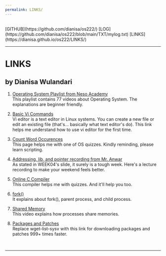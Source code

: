```yaml
---
permalink: LINKS/
---
```

<br>
[GITHUB](https://github.com/dianisa/os222/)
[LOG](https://github.com/dianisa/os222/blob/main/TXT/mylog.txt)
[LINKS](https://dianisa.github.io/os222/LINKS/)
<br>
<hr>

# LINKS
## by Dianisa Wulandari

1. [Operating System Playlist from Neso Academy](youtube.com/playlist?list=PLBlnK6fEyqRiVhbXDGLXDk_OQAeuVcp2O)<br>
This playlist contains 77 videos about Operating System. The explanations are beginner friendly.

2. [Basic Vi Commands](https://www.cs.colostate.edu/helpdocs/vi.html)<br>
Vi editor is a text editor in Linux systems. You can create a new file or edit an existing file (that's... basically what text editor's do). This link helps me understand how to use vi editor for the first time.

3. [Count Word Occurences](https://www.tecmint.com/count-word-occurrences-in-linux-text-file/)<br>
This page helps me with one of OS quizzes. Kindly reminding, please learn scripting.

4. [Addressing, lib, and pointer recording from Mr. Anwar](https://youtu.be/aQgyZGd1MhY)<br>
As stated in WEEK04's slide, it surely is a tough week. Here's a lecture recording to make your weekend feels better.

5. [Online C Compiler](https://www.onlinegdb.com/)<br>
This compiler helps me with quizzes. And it'll help you too.

6. [fork()](https://www.geeksforgeeks.org/fork-system-call/)<br>
It explains about fork(), parent process, and child process.

7. [Shared Memory](https://youtu.be/uHtzOFwgD74)<br>
This video explains how processes share memories.

8. [Packages and Patches](https://mirror.koddos.net/lfs/lfs-packages/11.2/)<br>
Replace wget-list-sysv with this link for downloading packages and patches 999+ times faster.
<br>
<hr>

